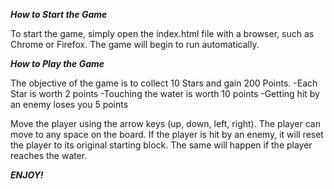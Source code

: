***How to Start the Game***

To start the game, simply open the index.html file with a browser, such
as Chrome or Firefox. The game will begin to run automatically.

***How to Play the Game***

The objective of the game is to collect 10 Stars and gain 200 Points.
  -Each Star is worth 2 points
  -Touching the water is worth 10 points
  -Getting hit by an enemy loses you 5 points

Move the player using the arrow keys (up, down, left, right). The player
can move to any space on the board. If the player is hit by an enemy, it
will reset the player to its original starting block. The same will happen
if the player reaches the water.

***ENJOY!***
